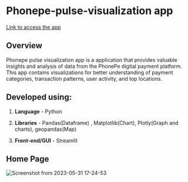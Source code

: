 # Phonepe-pulse-visualization app #

[Link to access the app](https://meetarthi-phonepe-pulse-visualization-phonepe-25s9rd.streamlit.app/)

**Overview**
------------
Phonepe pulse visualization app is a application that provides valuable insights and analysis of data from the PhonePe digital payment platform. This app contains visualizations for better understanding of payment categories, transaction patterns, user activity, and top locations.

**Developed using:**
------------
1. **Language** - Python 

2. **Libraries** - Pandas(Dataframe) , Matplotlib(Chart), Plotly(Graph and charts), geopandas(Map)

3. **Front-end/GUI** - Streamlit


**Home Page**
------------
![Screenshot from 2023-05-31 17-24-53](https://github.com/meetarthi/Phonepe-pulse-visualization/assets/112666126/2417ebc4-292b-4ac4-8ed3-53aaad0b2014)

